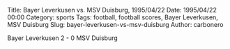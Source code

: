 Title: Bayer Leverkusen vs. MSV Duisburg, 1995/04/22
Date: 1995/04/22 00:00
Category: sports
Tags: football, football scores, Bayer Leverkusen, MSV Duisburg
Slug: bayer-leverkusen-vs-msv-duisburg
Author: carbonero


Bayer Leverkusen 2 - 0 MSV Duisburg

